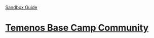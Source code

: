 [Sandbox Guide](https://developer.temenos.com/article/sandbox-quick-guide)


# [Temenos Base Camp Community](https://basecamp.temenos.com/s/base-camp-welcome)

